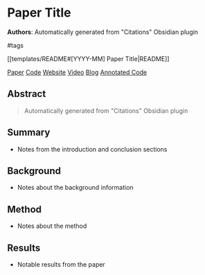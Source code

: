 # Paper Title

**Authors**: Automatically generated from "Citations" Obsidian plugin

#tags

[[templates/README#[YYYY-MM] Paper Title|README]]

[Paper](http://arxiv.org/abs/1706.03762)
[Code](https://github.com/)
[Website](https://github.com/)
[Video](https://www.youtube.com/)
[Blog](https://github.com/)
[Annotated Code](http://nlp.seas.harvard.edu/annotated-transformer/)

## Abstract

> Automatically generated from "Citations" Obsidian plugin

## Summary

- Notes from the introduction and conclusion sections

## Background

- Notes about the background information

## Method

- Notes about the method

## Results

- Notable results from the paper
